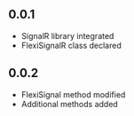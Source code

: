 ## 0.0.1

- SignalR library integrated
- FlexiSignalR class declared

## 0.0.2

- FlexiSignal method modified
- Additional methods added
